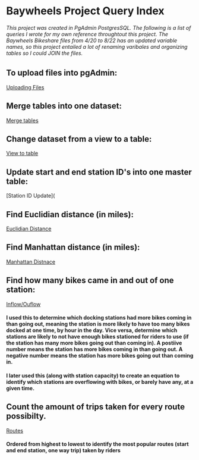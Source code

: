 # Baywheels Project Query Index
###### This project was created in PgAdmin PostgresSQL. The following is a list of queries I wrote for my own reference throughtout this project. The Baywheels Bikeshare files from 4/20 to 8/22 has an updated variable names, so this project entailed a lot of renaming varibales and organizing tables so I could JOIN the files. 

## To upload files into pgAdmin:

[Uploading Files](https://github.com/JuliaManfredini/Baywheels/blob/main/Query%20Index)

## Merge tables into one dataset:

[Merge tables](https://github.com/JuliaManfredini/Baywheels/blob/main/Merge%20tables)

## Change dataset from a view to a table:

[View to table](https://github.com/JuliaManfredini/Baywheels/blob/main/View%20to%20Table)

## Update start and end station ID's into one master table:

[Station ID Update](

## Find Euclidian distance (in miles):

[Euclidian Distance](https://github.com/JuliaManfredini/Baywheels/blob/main/Euclidian%20distance%20(miles))

## Find Manhattan distance (in miles):

[Manhattan Distnace](https://github.com/JuliaManfredini/Baywheels/blob/main/Manhattan%20Distance)

## Find how many bikes came in and out of one station:

[Inflow/Ouflow](https://github.com/JuliaManfredini/Baywheels/blob/main/Inflow%20Outflow)

#### I used this to determine which docking stations had more bikes coming in than going out, meaning the station is more likely to have too many bikes docked at one time, by hour in the day. Vice versa, determine which stations are likely to not have enough bikes stationed for riders to use (if the station has many more bikes going out than coming in). A postiive number means the station has more bikes coming in than going out. A negative number means the station has more bikes going out than coming in.

#### I later used this (along with station capacity) to create an equation to identify which stations are overflowing with bikes, or barely have any, at a given time.

## Count the amount of trips taken for every route possibilty.

[Routes](https://github.com/JuliaManfredini/Baywheels/blob/main/Routes)

#### Ordered from highest to lowest to identify the most popular routes (start and end station, one way trip) taken by riders



